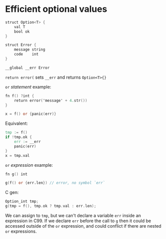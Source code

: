 # Efficient optional values

```v
struct Option<T> {
    val T
    bool ok
}

struct Error {
    message string
    code    int
}

__global __err Error
```

`return error(` sets `__err` and returns `Option<T>{}`

`or` *statement* example:
```v
fn f() ?int {
    return error('message' + 4.str())
}

x = f() or {panic(err)}
```

Equivalent:
```v
tmp := f()
if !tmp.ok {
    err := __err
    panic(err)
}
x = tmp.val
```

`or` *expression* example:
```v
fn g() int

g(f() or {err.len}) // error, no symbol `err`
```

C gen:
```c
Option_int tmp;
g(tmp = f(), tmp.ok ? tmp.val : err.len);
```

We can assign to `tmp`, but we can't declare a variable `err` inside an 
expression in C99. If we declare `err` before the call to `g` then it 
could be accessed outside of the `or` expression, and could conflict if 
there are nested `or` expressions.
